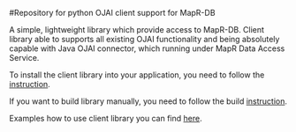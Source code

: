 #Repository for python OJAI client support for MapR-DB

A simple, lightweight library which provide access to MapR-DB.
Client library able to supports all existing OJAI functionality and being absolutely capable with Java OJAI connector,
which running under MapR Data Access Service.


To install the client library into your application, you need to follow the [instruction](https://github.com/mapr/maprdb-python-client/blob/master/install_client.md).


If you want to build library manually, you need to follow the build [instruction](https://github.com/mapr/maprdb-python-client/blob/master/build_readme.md).


Examples how to use client library you can find [here](https://github.com/mapr-demos/private-ojai-2-examples/tree/master/python).

